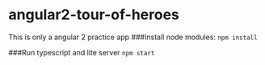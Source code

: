 # angular2-tour-of-heroes
This is only a angular 2 practice app
###Install node modules:
```npm install```

###Run typescript and lite server
```npm start```
